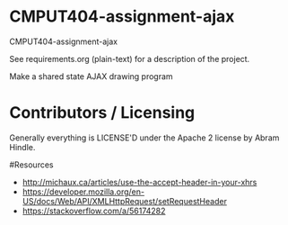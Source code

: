 CMPUT404-assignment-ajax
==============================

CMPUT404-assignment-ajax

See requirements.org (plain-text) for a description of the project.

Make a shared state AJAX drawing program

Contributors / Licensing
========================

Generally everything is LICENSE'D under the Apache 2 license by Abram Hindle.

#Resources
* http://michaux.ca/articles/use-the-accept-header-in-your-xhrs
* https://developer.mozilla.org/en-US/docs/Web/API/XMLHttpRequest/setRequestHeader
* https://stackoverflow.com/a/56174282

